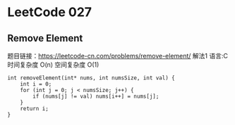 # LeetCode 027
## Remove Element
题目链接：https://leetcode-cn.com/problems/remove-element/
解法1 语言:C 时间复杂度 O(n) 空间复杂度 O(1)
```
int removeElement(int* nums, int numsSize, int val) {
    int i = 0;
    for (int j = 0; j < numsSize; j++) {
        if (nums[j] != val) nums[i++] = nums[j];
    }
    return i;
}
```